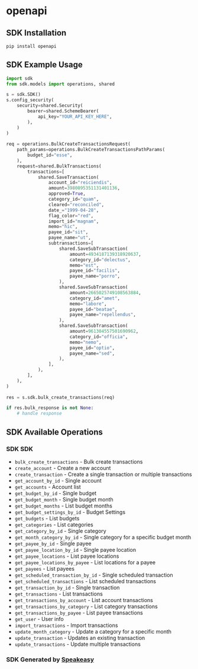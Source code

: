 # openapi

<!-- Start SDK Installation -->
## SDK Installation

```bash
pip install openapi
```
<!-- End SDK Installation -->

<!-- Start SDK Example Usage -->
## SDK Example Usage

```python
import sdk
from sdk.models import operations, shared

s = sdk.SDK()
s.config_security(
    security=shared.Security(
        bearer=shared.SchemeBearer(
            api_key="YOUR_API_KEY_HERE",
        ),
    )
)
    
req = operations.BulkCreateTransactionsRequest(
    path_params=operations.BulkCreateTransactionsPathParams(
        budget_id="esse",
    ),
    request=shared.BulkTransactions(
        transactions=[
            shared.SaveTransaction(
                account_id="reiciendis",
                amount=3980895351131401136,
                approved=True,
                category_id="quam",
                cleared="reconciled",
                date_="1999-04-28",
                flag_color="red",
                import_id="magnam",
                memo="hic",
                payee_id="sit",
                payee_name="ut",
                subtransactions=[
                    shared.SaveSubTransaction(
                        amount=4934187139318920637,
                        category_id="delectus",
                        memo="est",
                        payee_id="facilis",
                        payee_name="porro",
                    ),
                    shared.SaveSubTransaction(
                        amount=2665025749108563884,
                        category_id="amet",
                        memo="labore",
                        payee_id="beatae",
                        payee_name="repellendus",
                    ),
                    shared.SaveSubTransaction(
                        amount=961304557501690962,
                        category_id="officia",
                        memo="nemo",
                        payee_id="optio",
                        payee_name="sed",
                    ),
                ],
            ),
        ],
    ),
)
    
res = s.sdk.bulk_create_transactions(req)

if res.bulk_response is not None:
    # handle response
```
<!-- End SDK Example Usage -->

<!-- Start SDK Available Operations -->
## SDK Available Operations

### SDK SDK

* `bulk_create_transactions` - Bulk create transactions
* `create_account` - Create a new account
* `create_transaction` - Create a single transaction or multiple transactions
* `get_account_by_id` - Single account
* `get_accounts` - Account list
* `get_budget_by_id` - Single budget
* `get_budget_month` - Single budget month
* `get_budget_months` - List budget months
* `get_budget_settings_by_id` - Budget Settings
* `get_budgets` - List budgets
* `get_categories` - List categories
* `get_category_by_id` - Single category
* `get_month_category_by_id` - Single category for a specific budget month
* `get_payee_by_id` - Single payee
* `get_payee_location_by_id` - Single payee location
* `get_payee_locations` - List payee locations
* `get_payee_locations_by_payee` - List locations for a payee
* `get_payees` - List payees
* `get_scheduled_transaction_by_id` - Single scheduled transaction
* `get_scheduled_transactions` - List scheduled transactions
* `get_transaction_by_id` - Single transaction
* `get_transactions` - List transactions
* `get_transactions_by_account` - List account transactions
* `get_transactions_by_category` - List category transactions
* `get_transactions_by_payee` - List payee transactions
* `get_user` - User info
* `import_transactions` - Import transactions
* `update_month_category` - Update a category for a specific month
* `update_transaction` - Updates an existing transaction
* `update_transactions` - Update multiple transactions

<!-- End SDK Available Operations -->

### SDK Generated by [Speakeasy](https://docs.speakeasyapi.dev/docs/using-speakeasy/client-sdks)
